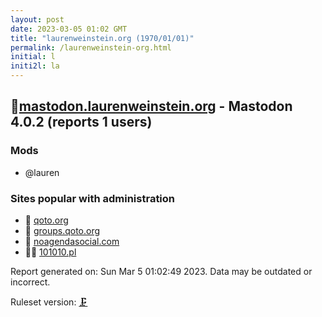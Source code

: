 ```yaml
---
layout: post
date: 2023-03-05 01:02 GMT
title: "laurenweinstein.org (1970/01/01)"
permalink: /laurenweinstein-org.html
initial: l
initi2l: la
---
```


## 💉[mastodon.laurenweinstein.org](https://mastodon.laurenweinstein.org) - Mastodon 4.0.2 (reports 1 users)

### Mods
 * @lauren

### Sites popular with administration

* 🦝 [qoto.org](/qoto-org.html)
* 🐘 [groups.qoto.org](/groups-qoto-org.html)
* 💉 [noagendasocial.com](/noagendasocial-com.html)
* 🦝💉 [101010.pl](/101010-pl.html)

Report generated on: Sun Mar  5 01:02:49 2023. Data may be outdated or incorrect.

Ruleset version: [🗜](/version-clamp)
